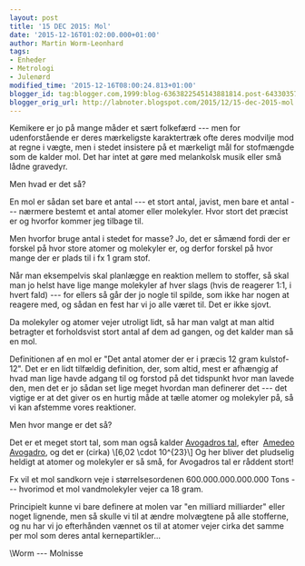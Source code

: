 ```yaml
---
layout: post
title: '15 DEC 2015: Mol'
date: '2015-12-16T01:02:00.000+01:00'
author: Martin Worm-Leonhard
tags:
- Enheder
- Metrologi
- Julenørd
modified_time: '2015-12-16T08:00:24.813+01:00'
blogger_id: tag:blogger.com,1999:blog-6363822545143881814.post-6433035754003838551
blogger_orig_url: http://labnoter.blogspot.com/2015/12/15-dec-2015-mol.html
---
```


Kemikere er jo på mange måder et sært folkefærd --- men for udenforstående
er deres mærkeligste karaktertræk ofte deres modvilje mod at regne i
vægte, men i stedet insistere på et mærkeligt mål for stofmængde som de
kalder mol. Det har intet at gøre med melankolsk musik eller små lådne
gravedyr.

Men hvad er det så?

En mol er sådan set bare et antal --- et stort antal, javist, men bare
et antal --- nærmere bestemt et antal atomer eller molekyler. Hvor stort
det præcist er og hvorfor kommer jeg tilbage til.

Men hvorfor bruge antal i stedet for masse? Jo, det er såmænd fordi der
er forskel på hvor store atomer og molekyler er, og derfor forskel på
hvor mange der er plads til i fx 1 gram stof.

Når man eksempelvis skal planlægge en reaktion mellem to stoffer, så
skal man jo helst have lige mange molekyler af hver slags (hvis de
reagerer 1:1, i hvert fald) --- for ellers så går der jo nogle til spilde,
som ikke har nogen at reagere med, og sådan en fest har vi jo alle været
til. Det er ikke sjovt.

Da molekyler og atomer vejer utroligt lidt, så har man valgt at man
altid betragter et forholdsvist stort antal af dem ad gangen, og det
kalder man så en mol.

Definitionen af en mol er "Det antal atomer der er i præcis 12 gram
kulstof-12". Det er en lidt tilfældig definition, der, som altid, mest
er afhængig af hvad man lige havde adgang til og forstod på det
tidspunkt hvor man lavede den, men det er jo sådan set lige meget
hvordan man definerer det --- det vigtige er at det giver os en hurtig
måde at tælle atomer og molekyler på, så vi kan afstemme vores
reaktioner.

Men hvor mange er det så? 

Det er et meget stort tal, som man også
kalder [Avogadros tal](https://en.wikipedia.org/wiki/Avogadro_constant),
efter  [Amedeo Avogadro](https://en.wikipedia.org/wiki/Amedeo_Avogadro),
og det er (cirka) \\[6,02 \cdot 10^{23}\\] Og her bliver det
pludselig heldigt at atomer og molekyler er så små, for Avogadros tal er
råddent stort!

Fx vil et mol sandkorn veje i størrelsesordenen 600.000.000.000.000 Tons
--- hvorimod et mol vandmolekyler vejer ca 18 gram.

Principielt kunne vi bare definere at molen var "en milliard milliarder"
eller noget lignende, men så skulle vi til at ændre molvægtene på alle
stofferne, og nu har vi jo efterhånden vænnet os til at atomer vejer
cirka det samme per mol som deres antal kernepartikler...

\\Worm --- Molnisse
